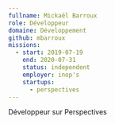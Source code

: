 ```yaml
---
fullname: Mickaël Barroux
role: Développeur
domaine: Développement
github: mbarroux
missions:
  - start: 2019-07-19
    end: 2020-07-31
    status: independent
    employer: inop's
    startups:
      - perspectives
---
```

Développeur sur Perspectives